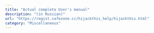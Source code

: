 ```yaml
---
title: "Actual complete User's manual"
description: "(in Russian)"
url: "https://regist.safezone.cc/hijackthis_help/hijackthis.html"
category: "Miscellaneous"
---
```

